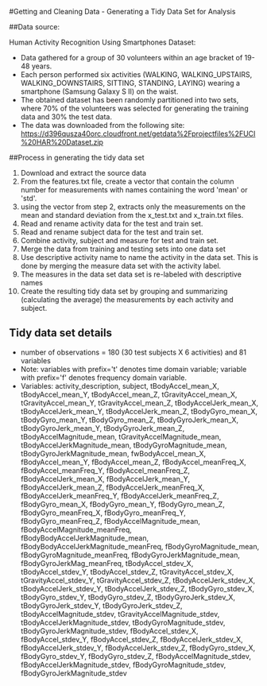 #Getting and Cleaning Data - Generating a Tidy Data Set for Analysis

##Data source:

Human Activity Recognition Using Smartphones Dataset:  

* Data gathered for a group of 30 volunteers within an age bracket of 19-48 years. 
* Each person performed six activities (WALKING, WALKING_UPSTAIRS, WALKING_DOWNSTAIRS, SITTING, STANDING, LAYING) wearing a smartphone (Samsung Galaxy S II) on the waist. 
* The obtained dataset has been randomly partitioned into two sets, where 70% of the volunteers was selected for generating the training data and 30% the test data. 
* The data was downloaded from the following site: 
https://d396qusza40orc.cloudfront.net/getdata%2Fprojectfiles%2FUCI%20HAR%20Dataset.zip 


##Process in generating the tidy data set

1. Download and extract the source data
2. From the features.txt file, create a vector that contain the column number for measurements with names containing the word 'mean' or 'std'.
3. using the vector from step 2, extracts only the measurements on the mean and standard deviation from the  x_test.txt and x_train.txt files.
4. Read and rename activity data for the test and train set.
5. Read and rename subject data for the test and train set.
6. Combine activity, subject and measure for test and train set.
7. Merge the data from training and testing sets into one data set
8. Use descriptive activity name to name the activity in the data set.  This is done by merging the measure data set with the activity label.
9. The measures in the data set data set is re-labeled with descriptive names
10. Create the resulting tidy data set by grouping and summarizing (calculating the average) the measurements by each activity and subject.  

## Tidy data set details

* number of observations = 180 (30 test subjects X 6 activities) and 81 variables
* Note:  variables with prefix='t' denotes time domain variable; variable with prefix='f' denotes frequency domain variable. 
* Variables: activity_description,
               subject,
               tBodyAccel_mean_X,
               tBodyAccel_mean_Y,
               tBodyAccel_mean_Z,
               tGravityAccel_mean_X,
               tGravityAccel_mean_Y,
               tGravityAccel_mean_Z,
               tBodyAccelJerk_mean_X,
               tBodyAccelJerk_mean_Y,
               tBodyAccelJerk_mean_Z,
               tBodyGyro_mean_X,
               tBodyGyro_mean_Y,
               tBodyGyro_mean_Z,
               tBodyGyroJerk_mean_X,
               tBodyGyroJerk_mean_Y,
               tBodyGyroJerk_mean_Z,
               tBodyAccelMagnitude_mean,
               tGravityAccelMagnitude_mean,
               tBodyAccelJerkMagnitude_mean,
               tBodyGyroMagnitude_mean,
               tBodyGyroJerkMagnitude_mean,
               fwBodyAccel_mean_X,
               fBodyAccel_mean_Y,
               fBodyAccel_mean_Z,
               fBodyAccel_meanFreq_X,
               fBodyAccel_meanFreq_Y,
               fBodyAccel_meanFreq_Z,
               fBodyAccelJerk_mean_X,
               fBodyAccelJerk_mean_Y,
               fBodyAccelJerk_mean_Z,
               fBodyAccelJerk_meanFreq_X,
               fBodyAccelJerk_meanFreq_Y,
               fBodyAccelJerk_meanFreq_Z,
               fBodyGyro_mean_X,
               fBodyGyro_mean_Y,
               fBodyGyro_mean_Z,
               fBodyGyro_meanFreq_X,
               fBodyGyro_meanFreq_Y,
               fBodyGyro_meanFreq_Z,
               fBodyAccelMagnitude_mean,
               fBodyAccelMagnitude_meanFreq,
               fBodyBodyAccelJerkMagnitude_mean,
               fBodyBodyAccelJerkMagnitude_meanFreq,
               fBodyGyroMagnitude_mean,
               fBodyGyroMagnitude_meanFreq,
               fBodyGyroJerkMagnitude_mean,
               fBodyGyroJerkMag_meanFreq,
               tBodyAccel_stdev_X,
               tBodyAccel_stdev_Y,
               tBodyAccel_stdev_Z,
               tGravityAccel_stdev_X,
               tGravityAccel_stdev_Y,
               tGravityAccel_stdev_Z,
               tBodyAccelJerk_stdev_X,
               tBodyAccelJerk_stdev_Y,
               tBodyAccelJerk_stdev_Z,
               tBodyGyro_stdev_X,
               tBodyGyro_stdev_Y,
               tBodyGyro_stdev_Z,
               tBodyGyroJerk_stdev_X,
               tBodyGyroJerk_stdev_Y,
               tBodyGyroJerk_stdev_Z,
               tBodyAccelMagnitude_stdev,
               tGravityAccelMagnitude_stdev,
               tBodyAccelJerkMagnitude_stdev,
               tBodyGyroMagnitude_stdev,
               tBodyGyroJerkMagnitude_stdev,
               fBodyAccel_stdev_X,
               fBodyAccel_stdev_Y,
               fBodyAccel_stdev_Z,
               fBodyAccelJerk_stdev_X,
               fBodyAccelJerk_stdev_Y,
               fBodyAccelJerk_stdev_Z,
               fBodyGyro_stdev_X,
               fBodyGyro_stdev_Y,
               fBodyGyro_stdev_Z,
               fBodyAccelMagnitude_stdev,
               fBodyAccelJerkMagnitude_stdev,
               fBodyGyroMagnitude_stdev,
               fBodyGyroJerkMagnitude_stdev

